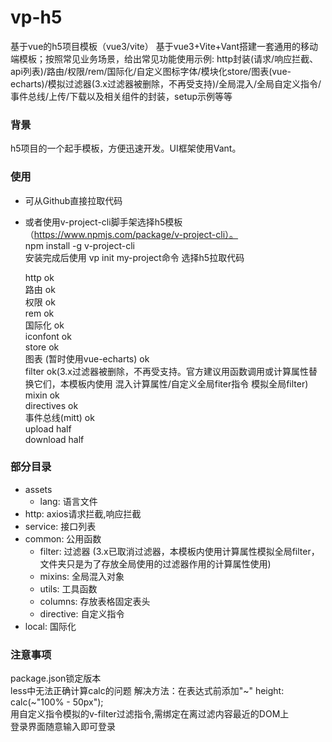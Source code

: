 # vp-h5
基于vue的h5项目模板（vue3/vite）
基于vue3+Vite+Vant搭建一套通用的移动端模板；按照常见业务场景，给出常见功能使用示例: http封装(请求/响应拦截、api列表)/路由/权限/rem/国际化/自定义图标字体/模块化store/图表(vue-echarts)/模拟过滤器(3.x过滤器被删除，不再受支持)/全局混入/全局自定义指令/事件总线/上传/下载以及相关组件的封装，setup示例等等

### 背景
h5项目的一个起手模板，方便迅速开发。UI框架使用Vant。

### 使用
* 可从Github直接拉取代码
* 或者使用v-project-cli脚手架选择h5模板（https://www.npmjs.com/package/v-project-cli）。<br/>
  npm install -g v-project-cli <br/>
  安装完成后使用 vp init my-project命令 选择h5拉取代码<br/>

  http ok <br/>
  路由 ok <br/>
  权限 ok <br/>
  rem ok <br/>
  国际化 ok <br/>
  iconfont ok <br/>
  store ok <br/>
  图表 (暂时使用vue-echarts) ok <br/>
  filter ok(3.x过滤器被删除，不再受支持。官方建议用函数调用或计算属性替换它们，本模板内使用 混入计算属性/自定义全局fiter指令 模拟全局filter)<br/>
  mixin ok <br/>
  directives ok <br/>
  事件总线(mitt) ok <br/>
  upload half <br/>
  download half <br/>

### 部分目录
* assets
  * lang: 语言文件
* http: axios请求拦截,响应拦截
* service: 接口列表
* common: 公用函数
  * filter: 过滤器 (3.x已取消过滤器，本模板内使用计算属性模拟全局filter，文件夹只是为了存放全局使用的过滤器作用的计算属性使用)
  * mixins: 全局混入对象
  * utils: 工具函数
  * columns: 存放表格固定表头
  * directive: 自定义指令
* local: 国际化

### 注意事项
package.json锁定版本 <br/>
less中无法正确计算calc的问题 解决方法：在表达式前添加"~" height: calc(~"100% - 50px"); <br/>
用自定义指令模拟的v-filter过滤指令,需绑定在离过滤内容最近的DOM上 <br/>
登录界面随意输入即可登录
